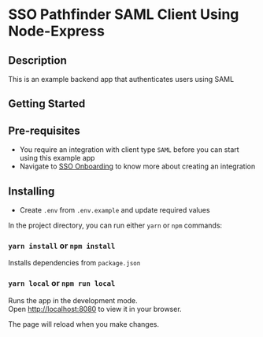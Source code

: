 # SSO Pathfinder SAML Client Using Node-Express

## Description

This is an example backend app that authenticates users using SAML

## Getting Started

## Pre-requisites

- You require an integration with client type `SAML` before you can start using this example app
- Navigate to [SSO Onboarding](https://github.com/bcgov/sso-keycloak/wiki/SSO-Onboarding) to know more about creating an integration

## Installing

- Create `.env` from `.env.example` and update required values

In the project directory, you can run either `yarn` or `npm` commands:

### `yarn install` or `npm install`

Installs dependencies from `package.json`

### `yarn local` or `npm run local`

Runs the app in the development mode.\
Open [http://localhost:8080](http://localhost:8080) to view it in your browser.

The page will reload when you make changes.
